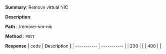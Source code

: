**Summary**: Remove virtual NIC

**Description**:

**Path** : /remove-vm-nic

**Method** : `POST`

**Response**
| code      | Description |
| ----------- | ----------- |
|  200   |       |
|  400   |       |

